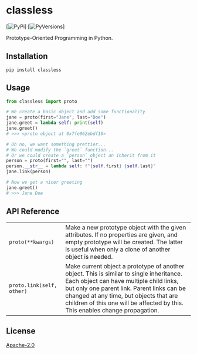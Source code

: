 classless
=========
[![PyPi](https://badge.fury.io/py/classless.svg)]
[![PyVersions](https://img.shields.io/pypi/pyversions/classless.svg)]

Prototype-Oriented Programming in Python.

Installation
------------
`pip install classless`

Usage
-----

```Python
from classless import proto

# We create a basic object and add some functionality
jane = proto(first="Jane", last="Doe")
jane.greet = lambda self: print(self)
jane.greet()
# >>> <proto object at 0x7fe062ebdf10>

# Oh no, we want something prettier...
# We could modify the `greet` function...
# Or we could create a `person` object an inherit from it
person = proto(first="", last="")
person.__str__ = lambda self: f"{self.first} {self.last}"
jane.link(person)

# Now we get a nicer greeting
jane.greet()
# >>> Jane Doe
```

API Reference
-------------

| | |
| --- | --- |
| `proto(**kwargs)` | Make a new prototype object with the given attributes. If no properties are given, and empty prototype will be created. The latter is useful when only a clone of another object is needed. |
| `proto.link(self, other)` | Make current object a prototype of another object. This is similar to single inheritance. Each object can have multiple child links, but only one parent link. Parent links can be changed at any time, but objects that are children of this one will be affected by this. This enables change propagation. |

License
-------
[Apache-2.0](./LICENSE)
